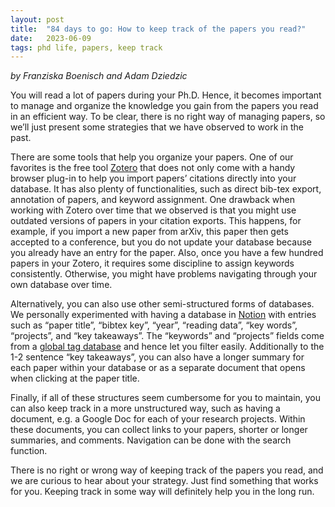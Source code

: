 ```yaml
---
layout: post
title:  "84 days to go: How to keep track of the papers you read?"
date:   2023-06-09
tags: phd life, papers, keep track
---
```


*by Franziska Boenisch and Adam Dziedzic*

You will read a lot of papers during your Ph.D. Hence, it becomes important to manage and organize the knowledge you gain from the papers you read in an efficient way. To be clear, there is no right way of managing papers, so we’ll just present some strategies that we have observed to work in the past.

There are some tools that help you organize your papers. One of our favorites is the free tool [Zotero](https://www.zotero.org/) that does not only come with a handy browser plug-in to help you import papers’ citations directly into your database. It has also plenty of functionalities, such as direct bib-tex export, annotation of papers, and keyword assignment. One drawback when working with Zotero over time that we observed is that you might use outdated versions of papers in your citation exports. This happens, for example, if you import a new paper from arXiv, this paper then gets accepted to a conference, but you do not update your database because you already have an entry for the paper. Also, once you have a few hundred papers in your Zotero, it requires some discipline to assign keywords consistently. Otherwise, you might have problems navigating through your own database over time.

Alternatively, you can also use other semi-structured forms of databases. We personally experimented with having a database in [Notion](https://www.notion.so/) with entries such as “paper title”, “bibtex key”, “year”, “reading data”, “key words”, “projects”, and “key takeaways”. The “keywords” and “projects” fields come from a [global tag database](https://www.notion.so/boundscraps/Notion-Global-Tag-Database-Step-by-Step-303626bf3f654fc6a53b3d0654353dc3) and hence let you filter easily. Additionally to the 1-2 sentence “key takeaways”, you can also have a longer summary for each paper within your database or as a separate document that opens when clicking at the paper title.

Finally, if all of these structures seem cumbersome for you to maintain, you can also keep track in a more unstructured way, such as having a document, e.g. a Google Doc for each of your research projects. Within these documents, you can collect links to your papers, shorter or longer summaries, and comments. Navigation can be done with the search function.

There is no right or wrong way of keeping track of the papers you read, and we are curious to hear about your strategy. Just find something that works for you. Keeping track in some way will definitely help you in the long run.
